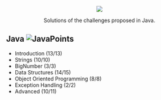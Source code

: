 <p align="center">
	<a href="https://www.hackerrank.com/joelamalio"><img src="https://user-images.githubusercontent.com/1117897/55291749-c2468480-53b8-11e9-8761-d9e276d69920.png" ></a>
  
</p>
<p align="center">
    Solutions of the challenges proposed in Java.
</p>

## Java ![JavaPoints]
- Introduction (13/13)
- Strings (10/10)
- BigNumber (3/3)
- Data Structures (14/15)
- Object Oriented Programming (8/8)
- Exception Handling (2/2)
- Advanced (10/11)

[JavaPoints]:https://img.shields.io/badge/Points-876.33-lightgrey.svg

